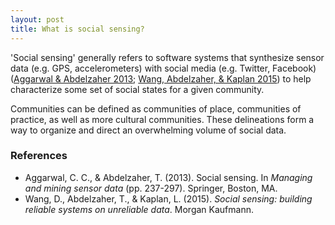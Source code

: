 ```yaml
---
layout: post
title: What is social sensing?
---
```


'Social sensing'  generally refers to software systems that synthesize sensor data (e.g. GPS, accelerometers) with social media (e.g. Twitter, Facebook) ([Aggarwal & Abdelzaher 2013](https://www3.nd.edu/~dwang5/courses/spring15/papers/intro/socialsense.pdf); [Wang, Abdelzaher, & Kaplan 2015](https://books.google.com/books?hl=en&lr=&id=o-OcBAAAQBAJ&oi=fnd&pg=PP1&dq=social+sensing&ots=5q3KlC6Lsb&sig=Es7Vtl34JhkMcJTPq_0Afiwt9Ys)) to help characterize some set of social states for a given community. 

Communities can be defined as communities of place, communities of practice, as well as more cultural communities. These delineations form a way to organize and direct an overwhelming volume of social data. 

### References

- Aggarwal, C. C., & Abdelzaher, T. (2013). Social sensing. In *Managing and mining sensor data* (pp. 237-297). Springer, Boston, MA.
- Wang, D., Abdelzaher, T., & Kaplan, L. (2015). *Social sensing: building reliable systems on unreliable data*. Morgan Kaufmann.